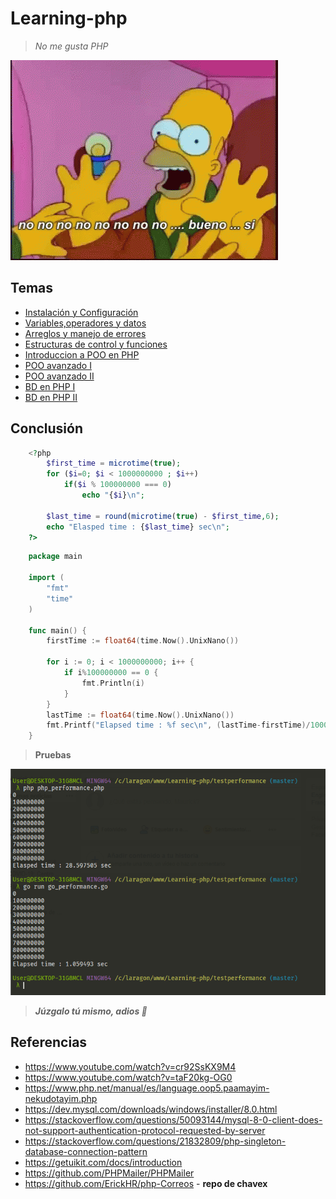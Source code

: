 # Learning-php

> *No me gusta PHP*

![alt](img/homero.gif)

## Temas

- [Instalación y Configuración](./001/README.md)
- [Variables,operadores y datos](./002/)
- [Arreglos y manejo de errores](./003/)
- [Estructuras de control y funciones](./004/)
- [Introduccion a POO en PHP](./005/)
- [POO avanzado I](./006/)
- [POO avanzado II](./007/)
- [BD en PHP I](./008/)
- [BD en PHP II](./009/)

## Conclusión

```php
    <?php
        $first_time = microtime(true);
        for ($i=0; $i < 1000000000 ; $i++)
            if($i % 100000000 === 0)
                echo "{$i}\n";

        $last_time = round(microtime(true) - $first_time,6);
        echo "Elasped time : {$last_time} sec\n";
    ?>
```

```go
    package main

    import (
        "fmt"
        "time"
    )

    func main() {
        firstTime := float64(time.Now().UnixNano())

        for i := 0; i < 1000000000; i++ {
            if i%100000000 == 0 {
                fmt.Println(i)
            }
        }
        lastTime := float64(time.Now().UnixNano())
        fmt.Printf("Elapsed time : %f sec\n", (lastTime-firstTime)/1000000000)
    }
```

> **Pruebas**

![alt](img/test_performance.png)

> ***Júzgalo tú mismo, adios 🙂***

## Referencias

- https://www.youtube.com/watch?v=cr92SsKX9M4
- https://www.youtube.com/watch?v=taF20kg-OG0
- https://www.php.net/manual/es/language.oop5.paamayim-nekudotayim.php
- https://dev.mysql.com/downloads/windows/installer/8.0.html
- https://stackoverflow.com/questions/50093144/mysql-8-0-client-does-not-support-authentication-protocol-requested-by-server
- https://stackoverflow.com/questions/21832809/php-singleton-database-connection-pattern
- https://getuikit.com/docs/introduction
- https://github.com/PHPMailer/PHPMailer
- https://github.com/ErickHR/php-Correos - **repo de chavex**